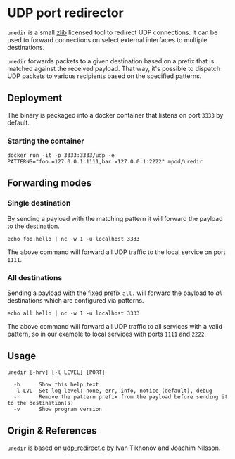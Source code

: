 UDP port redirector
===================

`uredir` is a small [zlib][] licensed tool to redirect UDP connections.
It can be used to forward connections on select external interfaces to multiple destinations.

`uredir` forwards packets to a given destination based on a prefix that is matched against the received payload.
That way, it's possible to dispatch UDP packets to various recipients based on the specified patterns.

## Deployment
The binary is packaged into a docker container that listens on port `3333` by default.
### Starting the container
`docker run -it -p 3333:3333/udp -e PATTERNS="foo.=127.0.0.1:1111,bar.=127.0.0.1:2222" mpod/uredir`

## Forwarding modes
### Single destination
By sending a payload with the matching pattern it will forward the payload to the destination.

`echo foo.hello | nc -w 1 -u localhost 3333`

The above command will forward all UDP traffic to the local service on port `1111`.

### All destinations
Sending a payload with the fixed prefix `all.` will forward the payload to *all* destinations which are configured via patterns.

`echo all.hello | nc -w 1 -u localhost 3333`

The above command will forward all UDP traffic to all services with a valid pattern, so in our example to local services with ports `1111` and `2222`.

## Usage

    uredir [-hrv] [-l LEVEL] [PORT]
    
      -h      Show this help text
      -l LVL  Set log level: none, err, info, notice (default), debug
      -r      Remove the pattern prefix from the payload before sending it to the destination(s)
      -v      Show program version


## Origin & References

`uredir` is based on [udp_redirect.c][] by Ivan Tikhonov and Joachim Nilsson.

[zlib]:            https://en.wikipedia.org/wiki/Zlib_License
[udp_redirect.c]:  http://brokestream.com/udp_redirect.html

<!--
  -- Local Variables:
  -- mode: markdown
  -- End:
  -->
